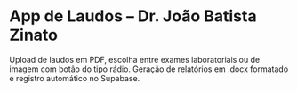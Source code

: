 
# App de Laudos – Dr. João Batista Zinato

Upload de laudos em PDF, escolha entre exames laboratoriais ou de imagem com botão do tipo rádio.
Geração de relatórios em .docx formatado e registro automático no Supabase.
